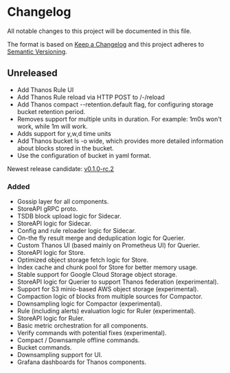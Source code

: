 # Changelog
All notable changes to this project will be documented in this file.

The format is based on [Keep a Changelog](http://keepachangelog.com/en/1.0.0/)
and this project adheres to [Semantic Versioning](http://semver.org/spec/v2.0.0.html).

## Unreleased

- Add Thanos Rule UI
- Add Thanos Rule reload via HTTP POST to /-/reload
- Add Thanos compact --retention.default flag, for configuring storage bucket retention period.
- Removes support for multiple units in duration. For example: 1m0s won't work, while 1m will work.
- Adds support for y,w,d time units 
- Add Thanos bucket ls -o wide, which provides more detailed information about blocks stored in the bucket.
- Use the configuration of bucket in yaml format.

Newest release candidate: [v0.1.0-rc.2](https://github.com/improbable-eng/thanos/releases/tag/v0.1.0-rc.2)

### Added
- Gossip layer for all components.
- StoreAPI gRPC proto.
- TSDB block upload logic for Sidecar.
- StoreAPI logic for Sidecar.
- Config and rule reloader logic for Sidecar.
- On-the fly result merge and deduplication logic for Querier.
- Custom Thanos UI (based mainly on Prometheus UI) for Querier.
- StoreAPI logic for Store.
- Optimized object storage fetch logic for Store.
- Index cache and chunk pool for Store for better memory usage.
- Stable support for Google Cloud Storage object storage.
- StoreAPI logic for Querier to support Thanos federation (experimental).
- Support for S3 minio-based AWS object storage (experimental).
- Compaction logic of blocks from multiple sources for Compactor.
- Downsampling logic for Compactor (experimental).
- Rule (including alerts) evaluation logic for Ruler (experimental).
- StoreAPI logic for Ruler.
- Basic metric orchestration for all components.
- Verify commands with potential fixes (experimental).
- Compact / Downsample offline commands.
- Bucket commands.
- Downsampling support for UI.
- Grafana dashboards for Thanos components.


